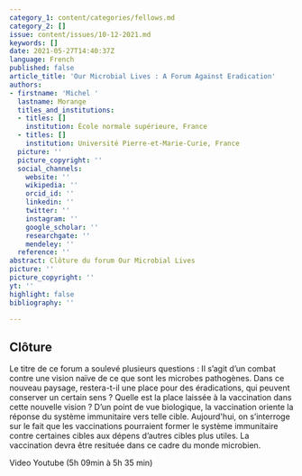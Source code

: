 ```yaml
---
category_1: content/categories/fellows.md
category_2: []
issue: content/issues/10-12-2021.md
keywords: []
date: 2021-05-27T14:40:37Z
language: French
published: false
article_title: 'Our Microbial Lives : A Forum Against Eradication'
authors:
- firstname: 'Michel '
  lastname: Morange
  titles_and_institutions:
  - titles: []
    institution: École normale supérieure, France
  - titles: []
    institution: Université Pierre-et-Marie-Curie, France
  picture: ''
  picture_copyright: ''
  social_channels:
    website: ''
    wikipedia: ''
    orcid_id: ''
    linkedin: ''
    twitter: ''
    instagram: ''
    google_scholar: ''
    researchgate: ''
    mendeley: ''
  reference: ''
abstract: Clôture du forum Our Microbial Lives
picture: ''
picture_copyright: ''
yt: ''
highlight: false
bibliography: ''

---
```

## Clôture

Le titre de ce forum a soulevé plusieurs questions : Il s’agit d’un combat contre une vision naïve de ce que sont les microbes pathogènes. Dans ce nouveau paysage, restera-t-il une place pour des éradications, qui peuvent conserver un certain sens ? Quelle est la place laissée à la vaccination dans cette nouvelle vision ? D’un point de vue biologique, la vaccination oriente la réponse du système immunitaire vers telle cible. Aujourd'hui, on s’interroge sur le fait que les vaccinations pourraient former le système immunitaire contre certaines cibles aux dépens d’autres cibles plus utiles. La vaccination devra être resituée dans ce cadre du monde microbien.

Video Youtube (5h 09min à 5h 35 min)